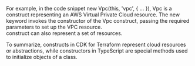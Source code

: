 For example, in the code snippet new Vpc(this, 'vpc', { ... }), Vpc is a construct representing an AWS Virtual Private Cloud resource. The new keyword invokes the constructor of the Vpc construct, passing the required parameters to set up the VPC resource.  
construct can also represent a set of resources.

To summarize, constructs in CDK for Terraform represent cloud resources or abstractions, while constructors in TypeScript are special methods used to initialize objects of a class.
